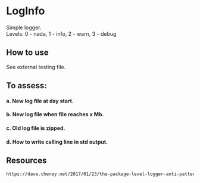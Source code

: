 # LogInfo
Simple logger. <br/>
Levels: 0 - nada, 1 - info, 2 - warn, 3 - debug

## How to use
See external testing file.

## To assess:
#### a. New log file at day start.
#### b. New log file when file reaches x Mb.
#### c. Old log file is zipped.
#### d. How to write calling line in std output.

## Resources
```html
https://dave.cheney.net/2017/01/23/the-package-level-logger-anti-pattern
```
